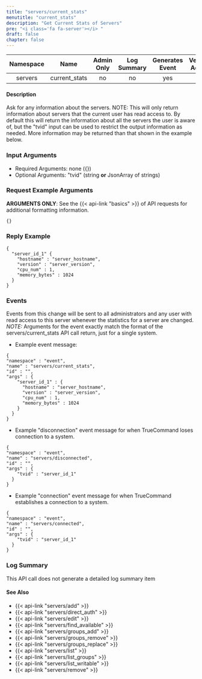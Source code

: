 ```yaml
---
title: "servers/current_stats"
menutitle: "current_stats"
description: "Get Current Stats of Servers"
pre: "<i class='fa fa-server'></i> "
draft: false
chapter: false
---
```


| Namespace | Name | Admin Only | Log Summary | Generates Event | Version Added
|:----------------:|:--------:|:--------:|:--------:|:--------:|:---:|
| servers | current_stats | no | no | yes | 1 |

#### Description
Ask for any information about the servers. 
NOTE: This will only return information about servers that the current user has read access to.
By default this will return the information about all the servers the user is aware of, but the "tvid" input can be used to restrict the output information as needed. More information may be returned than that shown in the example below.

### Input Arguments
* Required Arguments: none ({})
* Optional Arguments: "tvid" (string **or** JsonArray of strings)


### Request Example Arguments
**ARGUMENTS ONLY**: See the {{< api-link "basics" >}} of API requests for additional formatting information.

```
{}
```

### Reply Example
```
{
  "server_id_1" {
    "hostname" : "server_hostname",
    "version" : "server_version",
    "cpu_num" : 1,
    "memory_bytes" : 1024
  }
}
```

### Events
Events from this change will be sent to all administrators and any user with read access to this server whenever the statistics for a server are changed. 
*NOTE:* Arguments for the event exactly match the format of the servers/current_stats API call return, just for a single system.

* Example event message:
```
{
"namespace" : "event",
"name" : "servers/current_stats",
"id" : "",
"args" : {
    "server_id_1" : {
      "hostname" : "server_hostname",
      "version" : "server_version",
      "cpu_num" : 1,
      "memory_bytes" : 1024
    }
  }
}
```

* Example "disconnection" event message for when TrueCommand loses connection to a system.
```
{
"namespace" : "event",
"name" : "servers/disconnected",
"id" : "",
"args" : {
    "tvid" : "server_id_1"
  }
}
```

* Example "connection" event message for when TrueCommand establishes a connection to a system.
```
{
"namespace" : "event",
"name" : "servers/connected",
"id" : "",
"args" : {
    "tvid" : "server_id_1"
  }
}
```

### Log Summary
This API call does not generate a detailed log summary item

#### See Also
* {{< api-link "servers/add" >}}
* {{< api-link "servers/direct_auth" >}}
* {{< api-link "servers/edit" >}}
* {{< api-link "servers/find_available" >}}
* {{< api-link "servers/groups_add" >}}
* {{< api-link "servers/groups_remove" >}}
* {{< api-link "servers/groups_replace" >}}
* {{< api-link "servers/list" >}}
* {{< api-link "servers/list_groups" >}}
* {{< api-link "servers/list_writable" >}}
* {{< api-link "servers/remove" >}}
